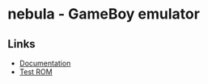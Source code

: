 nebula - GameBoy emulator
=========================

Links
-----

* [Documentation](http://nocash.emubase.de/pandocs.htm)
* [Test ROM](http://blargg.parodius.com/gb-tests/)
